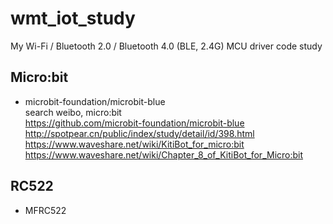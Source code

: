 # wmt_iot_study
My Wi-Fi / Bluetooth 2.0 / Bluetooth 4.0 (BLE, 2.4G) MCU driver code study

## Micro:bit  
* microbit-foundation/microbit-blue  
search weibo, micro:bit  
https://github.com/microbit-foundation/microbit-blue  
http://spotpear.cn/public/index/study/detail/id/398.html  
https://www.waveshare.net/wiki/KitiBot_for_micro:bit  
https://www.waveshare.net/wiki/Chapter_8_of_KitiBot_for_Micro:bit  

## RC522  
* MFRC522  
